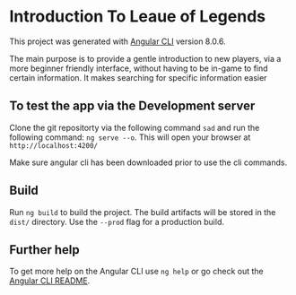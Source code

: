 # Introduction To Leaue of Legends

This project was generated with [Angular CLI](https://github.com/angular/angular-cli) version 8.0.6.

The main purpose is to provide a gentle introduction to new players, via a more beginner friendly interface, without having to be in-game to find certain information. It makes searching for specific information easier


## To test the app via the Development server
Clone the git repositorty via the following command `sad` and run the following command:
`ng serve --o`.  This will open your browser at `http://localhost:4200/`

Make sure angular cli has been downloaded prior to use the cli commands.

## Build

Run `ng build` to build the project. The build artifacts will be stored in the `dist/` directory. Use the `--prod` flag for a production build.


## Further help

To get more help on the Angular CLI use `ng help` or go check out the [Angular CLI README](https://github.com/angular/angular-cli/blob/master/README.md).
